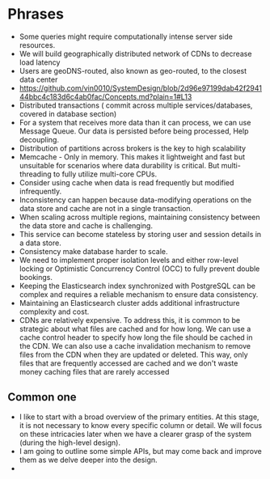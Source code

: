 # Phrases

- Some queries might require computationally intense server side resources.
- We will build geographically distributed network of CDNs to decrease load latency
- Users are geoDNS-routed, also known as geo-routed, to the closest data center
- https://github.com/vin0010/SystemDesign/blob/2d96e97199dab42f294144bbc4c183d6c4ab0fac/Concepts.md?plain=1#L13
- Distributed transactions ( commit across multiple services/databases, covered in database section)
- For a system that receives more data than it can process, we can use Message Queue. Our data is persisted before being processed, Help decoupling.
- Distribution of partitions across brokers is the key to high scalability
- Memcache - Only in memory. This makes it lightweight and fast but unsuitable for scenarios where data durability is critical. But multi-threading to fully utilize multi-core CPUs.
- Consider using cache when data is read frequently but modified infrequently.
- Inconsistency can happen because data-modifying operations on the data store and cache are not in a single transaction.
- When scaling across multiple regions, maintaining consistency between the data store and cache is challenging.
- This service can become stateless by storing user and session details in a data store.
- Consistency make database harder to scale.
- We need to implement proper isolation levels and either row-level locking or Optimistic Concurrency Control (OCC) to fully prevent double bookings.
- Keeping the Elasticsearch index synchronized with PostgreSQL can be complex and requires a reliable mechanism to ensure data consistency.
- Maintaining an Elasticsearch cluster adds additional infrastructure complexity and cost.
- CDNs are relatively expensive. To address this, it is common to be strategic about what files are cached and for how long. We can use a cache control header to specify how long the file should be cached in the CDN. We can also use a cache invalidation mechanism to remove files from the CDN when they are updated or deleted. This way, only files that are frequently accessed are cached and we don't waste money caching files that are rarely accessed



## Common one 
- I like to start with a broad overview of the primary entities. At this stage, it is not necessary to know every specific column or detail. We will focus on these intricacies later when we have a clearer grasp of the system (during the high-level design).
- I am going to outline some simple APIs, but may come back and improve them as we delve deeper into the design.
- 
